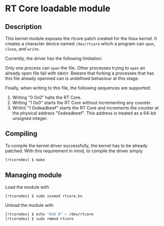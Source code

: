 # RT Core loadable module

## Description
This kernel module exposes the rtcore patch created for the linux kernel.
It creates a character device named `/dev/rtcore` which a program can `open`, `close`, and `write`.

Currently, the driver has the following limitation:

Only one process can `open` the file. Other processes trying to `open` an already open file fail with `EBUSY`. Beware that forking a processes that has this file already openned can is undefined behaviour at this stage.


Finally, when writing to this file, the following sequences are supported:
1. Writing "0 0x0" halts the RT Core.
2. Writing "1 0x0" starts the RT Core without incrementing any counter.
3. Writint "1 0xdeadbeef" starts the RT Core and increments the counter at the physical address "0xdeadbeef". This address is treated as a 64-bit unsigned integer.

## Compiling
To compile the kernel driver successfully, the kernel has to be already patched. With this requirement in mind, to compile the driver simply
```sh
[rtcoredev] $ make
```
## Managing module
Load the module with
```sh
[rtcoredev] $ sudo insmod rtcore.ko
```

Unload the module with
```sh
[rtcoredev] $ echo "0x0 0" > /dev/rtcore
[rtcoredev] $ sudo rmmod rtcore
```
